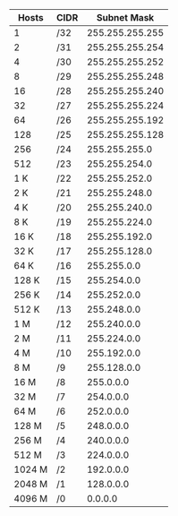 | Hosts | CIDR | Subnet Mask     |
|-------|------|-----------------|
| 1     | /32  | 255.255.255.255 |
| 2     | /31  | 255.255.255.254 |
| 4     | /30  | 255.255.255.252 |
| 8     | /29  | 255.255.255.248 |
| 16    | /28  | 255.255.255.240 |
| 32    | /27  | 255.255.255.224 |
| 64    | /26  | 255.255.255.192 |
| 128   | /25  | 255.255.255.128 |
| 256   | /24  | 255.255.255.0   |
| 512   | /23  | 255.255.254.0   |
| 1 K   | /22  | 255.255.252.0   |
| 2 K   | /21  | 255.255.248.0   |
| 4 K   | /20  | 255.255.240.0   |
| 8 K   | /19  | 255.255.224.0   |
| 16 K  | /18  | 255.255.192.0   |
| 32 K  | /17  | 255.255.128.0   |
| 64 K  | /16  | 255.255.0.0     |
| 128 K | /15  | 255.254.0.0     |
| 256 K | /14  | 255.252.0.0     |
| 512 K | /13  | 255.248.0.0     |
| 1 M   | /12  | 255.240.0.0     |
| 2 M   | /11  | 255.224.0.0     |
| 4 M   | /10  | 255.192.0.0     |
| 8 M   | /9   | 255.128.0.0     |
| 16 M  | /8   | 255.0.0.0       |
| 32 M  | /7   | 254.0.0.0       |
| 64 M  | /6   | 252.0.0.0       |
| 128 M | /5   | 248.0.0.0       |
| 256 M | /4   | 240.0.0.0       |
| 512 M | /3   | 224.0.0.0       |
| 1024 M| /2   | 192.0.0.0       |
| 2048 M| /1   | 128.0.0.0       |
| 4096 M| /0   | 0.0.0.0         |